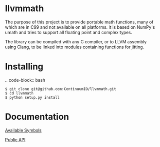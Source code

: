 llvmmath
====================================

The purpose of this project is to provide portable math functions, many of
which are in C99 and not available on all platforms. It is based on NumPy's
umath and tries to support all floating point and complex types.

The library can be compiled with any C compiler, or to LLVM assembly using
Clang, to be linked into modules containing functions for jitting.

Installing
==========

.. code-block:: bash

    $ git clone git@github.com:ContinuumIO/llvmmath.git
    $ cd llvmmath
    $ python setup.py install

Documentation
=============

[Available Symbols](docs/symbols.rst)

[Public API](docs/api.rst)
